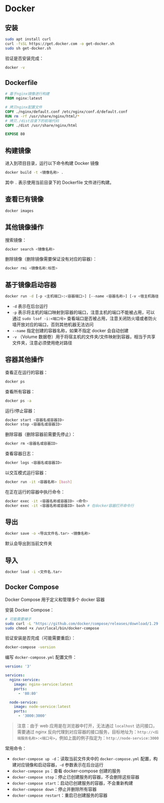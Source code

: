 # Docker

## 安装

```sh
sudo apt install curl
curl -fsSL https://get.docker.com -o get-docker.sh
sudo sh get-docker.sh
```

验证是否安装完成：

```sh
docker -v
```



## Dockerfile

```dockerfile
# 基于nginx镜像进行构建
FROM nginx:latest

# 拷贝nginx配置文件
COPY ./nginx/default.conf /etc/nginx/conf.d/default.conf
RUN rm -rf /usr/share/nginx/html/*
# 拷贝./dist目录下的前端代码
COPY ./dist /usr/share/nginx/html

EXPOSE 80
```



## 构建镜像

进入到项目目录，运行以下命令构建 Docker 镜像

```sh
docker build -t <镜像名称> .
```

其中 `.` 表示使用当前目录下的 Dockerfile 文件进行构建。



## 查看已有镜像

```sh
docker images
```



## 其他镜像操作

搜索镜像：

```sh
docker search <镜像名称>
```

删除镜像（删除镜像需要保证没有对应的容器）：

```sh
docker rmi <镜像名称:标签>
```



## 基于镜像启动容器

```sh
docker run -d [-p <主机端口>:<容器端口>] [--name <容器名称>] [-v <宿主机路径>:<容器路径>] <镜像名称>
```

- `-d` 表示在后台运行
- `-p` 表示将主机的端口映射到容器的端口，注意主机的端口不能被占用，可以通过 `sudo lsof -i:<端口号>` 查看端口是否被占用，注意关闭防火墙或者防火墙开放对应的端口，否则其他机器无法访问
- `--name` 指定创建的容器名称，如果不指定 docker 会自动创建
- `-v` （Volume 数据卷）用于将宿主机的文件夹/文件映射到容器，相当于共享文件夹，注意必须使用绝对路径



## 容器其他操作

查看正在运行的容器：

```sh
docker ps
```

查看所有容器：

```sh
docker ps -a
```

运行/停止容器：

```sh
docker start <容器名或容器ID>
docker stop <容器名或容器ID>
```

删除容器（删除容器前需要先停止）：

```sh
docker rm <容器名或容器ID>
```

查看容器日志：

```sh
docker logs <容器名或容器ID>
```

以交互模式运行容器：

```sh
docker run -it <容器名称> [bash]
```

在正在运行的容器中执行命令：

```sh
docker exec -it <容器名称或容器ID> <命令>
docker exec -it <容器名称或容器ID> bash # 在docker容器打开命令行
```



## 导出

```sh
docker save -o <导出文件名.tar> <镜像名称>
```

默认会导出到当前文件夹



## 导入

```sh
docker load -i <文件名.tar>
```



## Docker Compose

Docker Compose 用于定义和管理多个 docker 容器

安装 Docker Compose：

```sh
# 可能需要梯子
sudo curl -L "https://github.com/docker/compose/releases/download/1.29.2/docker-compose-$(uname -s)-$(uname -m)" -o /usr/local/bin/docker-compose
sudo chmod +x /usr/local/bin/docker-compose
```

验证安装是否完成（可能需要重启）：

```sh
docker-compose -version
```

编写 `docker-compose.yml` 配置文件：

```yaml
version: '3'

services:
  nginx-service:
    image: nginx-service:latest
    ports:
      - '80:80'

  node-service:
    image: node-service:latest
    ports:
      - '3000:3000'
```

> 注意：由于 web 应用是在浏览器中打开，无法通过 `localhost` 访问接口，需要通过 nginx 反向代理到对应容器的接口服务，目标地址为：`http://<后端服务名称>:<端口号>`，例如上面的例子指定为：`http://node-service:3000`

常用命令：

- `docker-compose up -d`：读取当前文件夹中的 `docker-compose.yml` 配置，构建对应镜像和启动容器，`-d` 参数表示在后台运行
- `docker-compose ps`：查看 docker-compose 创建的服务
- `docker-compose stop`：停止已创建服务的容器，不会删除这些容器
- `docker-compose start`：启动已创建服务的容器，不会重新构建
- `docker-compose down`：停止并删除所有容器
- `docker-compose restart`：重启已创建服务的容器
